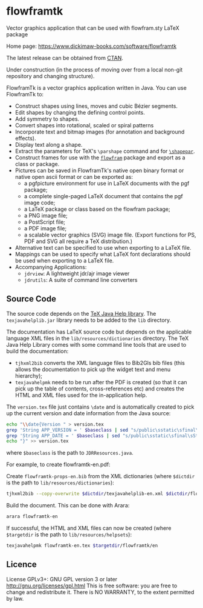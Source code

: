 # flowframtk
Vector graphics application that can be used with flowfram.sty LaTeX package

Home page: https://www.dickimaw-books.com/software/flowframtk

The latest release can be obtained from [CTAN](https://ctan.org/pkg/flowframtk).

Under construction (in the process of moving over from a local
non-git repository and changing structure).

FlowframTk is a vector graphics application written in Java. You can use FlowframTk to:

 - Construct shapes using lines, moves and cubic Bézier segments.
 - Edit shapes by changing the defining control points.
 - Add symmetry to shapes.
 - Convert shapes into rotational, scaled or spiral patterns
 - Incorporate text and bitmap images (for annotation and background effects).
 - Display text along a shape.
 - Extract the parameters for TeX's `\parshape` command and for [`\shapepar`](https://ctan.org/pkg/shapepar).
 - Construct frames for use with the [`flowfram`](https://ctan.org/pkg/flowfram) package and export as a class or package.
 - Pictures can be saved in FlowframTk's native open binary format or native open ascii format or can be exported as:
   + a pgfpicture environment for use in LaTeX documents with the pgf package;
   + a complete single-paged LaTeX document that contains the pgf image code;
   + a LaTeX package or class based on the flowfram package;
   + a PNG image file;
   + a PostScript file;
   + a PDF image file;
   + a scalable vector graphics (SVG) image file.
   (Export functions for PS, PDF and SVG all require a TeX distribution.) 
 - Alternative text can be specified to use when exporting to a LaTeX file.
 - Mappings can be used to specify what LaTeX font declarations should be used when exporting to a LaTeX file.
 - Accompanying Applications: 
   + `jdrview`: A lightweight jdr/ajr image viewer
   + `jdrutils`: A suite of command line converters

## Source Code

The source code depends on the [TeX Java Help library](https://github.com/nlct/texjavahelp).
The `texjavahelplib.jar` library needs to be added to the `lib`
directory.

The documentation has LaTeX source code but depends on the
applicable language XML files in the `lib/resources/dictionaries`
directory. The TeX Java Help Library comes with some command line
tools that are used to build the documentation:

 - `tjhxml2bib` converts the XML language files to Bib2Gls bib files
   (this allows the documentation to pick up the widget text and
   menu hierarchy);
 - `texjavahelpmk` needs to be run after the PDF is created (so that
   it can pick up the table of contents, cross-references etc)
   and creates the HTML and XML files used for the in-application
   help.

The `version.tex` file just contains `\date` and is automatically
created to pick up the current version and date information from the
Java source:
```bash
echo "\\date{Version " > version.tex
grep 'String APP_VERSION = ' $baseclass | sed "s/public\sstatic\sfinal\sString\sAPP_VERSION\s=//" | tr -d "\"\; " >> version.tex
grep 'String APP_DATE = ' $baseclass | sed "s/public\sstatic\sfinal\sString\sAPP_DATE\s=//" | tr -d "\"\; " >> version.tex
echo "}" >> version.tex
```
where `$baseclass` is the path to `JDRResources.java`.

For example, to create flowframtk-en.pdf:

Create `flowframtk-props-en.bib` from the XML dictionaries
    (where `$dictdir` is the path to `lib/resources/dictionaries`):
```bash
tjhxml2bib --copy-overwrite $dictdir/texjavahelplib-en.xml $dictdir/flowframtk-en.xml $dictdir/jdrcommon-en.xml -o flowframtk-props-en.bib
```

Build the document. This can be done with Arara:
```bash
arara flowframtk-en
```

If successful, the HTML and XML files can now be created (where
`$targetdir` is the path to `lib/resources/helpsets`):
```bash
texjavahelpmk flowframtk-en.tex $targetdir/flowframtk/en
```

## Licence

License GPLv3+: GNU GPL version 3 or later
http://gnu.org/licenses/gpl.html
This is free software: you are free to change and redistribute it.
There is NO WARRANTY, to the extent permitted by law.
